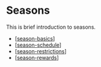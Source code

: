 # Seasons


This is brief introduction to seasons.

- [[season-basics]]
- [[season-schedule]]
- [[season-restrictions]]
- [[season-rewards]]

[//begin]: # "Autogenerated link references for markdown compatibility"
[season-basics]: season-basics "Season Basics"
[season-schedule]: season-schedule "Season Schedule"
[season-restrictions]: season-restrictions "Season Restrictions"
[season-rewards]: season-rewards "Season Rewards"
[//end]: # "Autogenerated link references"